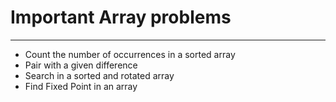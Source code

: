# Important Array problems
--------------------------
* Count the number of occurrences in a sorted array
* Pair with a given difference
* Search in a sorted and rotated array
* Find Fixed Point in an array


